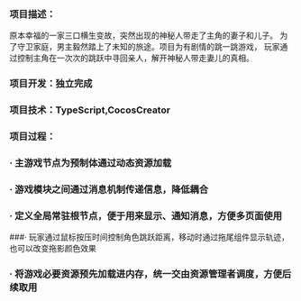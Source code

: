 ### 项目描述：
原本幸福的一家三口横生变故，突然出现的神秘人带走了主角的妻子和儿子。
		  为了守卫家庭，男主毅然踏上了未知的旅途。项目为有剧情的跳一跳游戏，
	玩家通过控制主角在一次次的跳跃中寻回亲人，解开神秘人带走妻儿的真相。
### 项目开发：独立完成
### 项目技术：TypeScript,CocosCreator
### 项目过程：
### ·   主游戏节点为预制体通过动态资源加载
### ·   游戏模块之间通过消息机制传递信息，降低耦合
### ·   定义全局常驻根节点，便于用来显示、通知消息，方便多页面使用 
###·   玩家通过鼠标按压时间控制角色跳跃距离，移动时通过拖尾组件显示轨迹，也可以改变拖影颜色效果
### ·   将游戏必要资源预先加载进内存，统一交由资源管理者调度，方便后续取用

